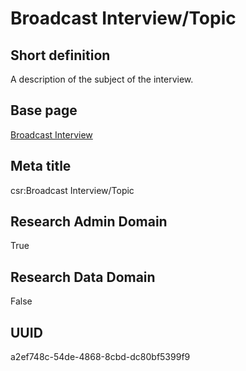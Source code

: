# Broadcast Interview/Topic
## Short definition
A description of the subject of the interview.
## Base page
[Broadcast Interview](../../Objects/Broadcast%20Interview.md)
## Meta title
csr:Broadcast Interview/Topic
## Research Admin Domain
True
## Research Data Domain
False
## UUID
a2ef748c-54de-4868-8cbd-dc80bf5399f9
